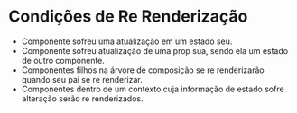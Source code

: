 # Condições de Re Renderização

- Componente sofreu uma atualização em um estado seu.
- Componente sofreu atualização de uma prop sua, sendo ela um estado de outro componente.
- Componentes filhos na árvore de composição se re renderizarão quando seu pai se re renderizar.
- Componentes dentro de um contexto cuja informação de estado sofre alteração serão re renderizados.